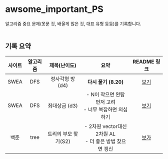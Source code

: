 # awsome_important_PS
알고리즘 중요 문제(못푼 것, 배울게 많은 것, 대표 유형 등등)를 기록합니다.
<br><br>
## 기록 요약


|사이트|알고리즘|제목(난이도)|<center>요약<center>|README 링크|
|:-:|:---:|:---:|:---:|:---:|
|SWEA|DFS|정사각형 방 (d4)|**다시 풀기 (8.20)**|[보기](https://github.com/41212a/awsome_important_PS/tree/main/dfs/SWEA_%EC%A0%95%EC%82%AC%EA%B0%81%ED%98%95%20%EB%B0%A9_D4#readme)
|SWEA|DFS|최대상금 (d3)|- N이 작으면 완탐 먼저 고려<br>- 너무 복잡하면 의심하기|[보기](https://github.com/41212a/awsome_important_PS/tree/main/dfs/SWEA_%EC%B5%9C%EB%8C%80%20%EC%83%81%EA%B8%88_D3#readme)
|백준|tree|트리의 부모 찾기(S2)|- 2차원 vector대신 2차원 AL<br>- 더 좋은 방법 찾으면 갱신|[보가](https://github.com/41212a/awsome_important_PS/blob/main/tree/%EB%B0%B1%EC%A4%80_%ED%8A%B8%EB%A6%AC%EC%9D%98%20%EB%B6%80%EB%AA%A8%20%EC%B0%BE%EA%B8%B0_S2/README.md)
